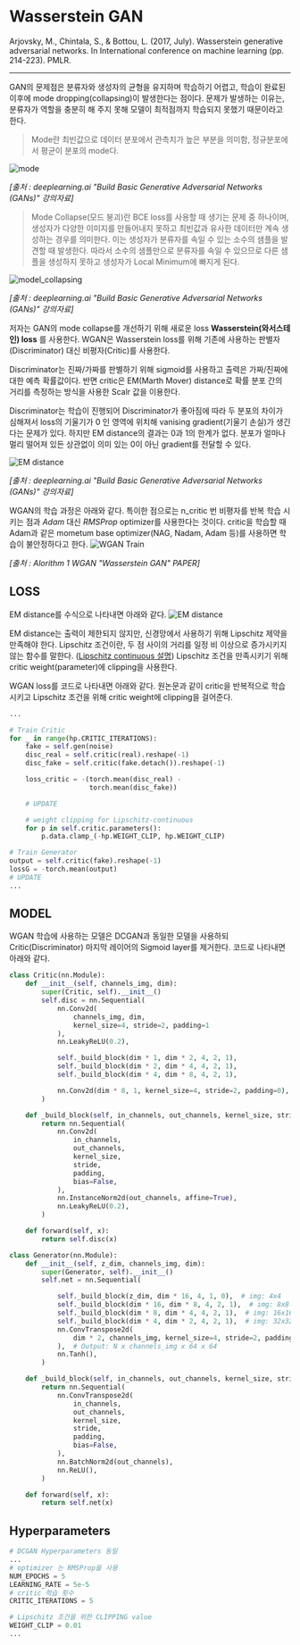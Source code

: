# Wasserstein GAN
Arjovsky, M., Chintala, S., & Bottou, L. (2017, July). Wasserstein generative adversarial networks. In International conference on machine learning (pp. 214-223). PMLR.


---

GAN의 문제점은 분류자와 생성자의 균형을 유지하며 학습하기 어렵고, 학습이 완료된 이후에 mode dropping(collapsing)이 발생한다는 점이다. 문제가 발생하는 이유는, 분류자가 역할을 충분히 해 주지 못해 모델이 최적점까지 학습되지 못했기 때문이라고 한다. 

> Mode란 최빈값으로 데이터 분포에서 관측치가 높은 부분을 의미함, 정규분포에서 평균이 분포의 mode다. 

![mode](./src/mode.png)


*[출처 : deeplearning.ai "Build Basic Generative Adversarial Networks (GANs)" 강의자료]*

> Mode Collapse(모드 붕괴)란 BCE loss를 사용할 때 생기는 문제 중 하나이며, 생성자가 다양한 이미지를 만들어내지 못하고 최빈값과 유사한 데이터만 계속 생성하는 경우를 의미한다. 이는 생성자가 분류자를 속일 수 있는 소수의 샘플을 발견할 때 발생한다. 따라서 소수의 샘플만으로 분류자를 속일 수 있으므로 다른 샘플을 생성하지 못하고 생성자가 Local Minimum에 빠지게 된다.  

![model_collapsing](./src/mode_collapes.png)


*[출처 : deeplearning.ai "Build Basic Generative Adversarial Networks (GANs)" 강의자료]*


저자는 GAN의 mode collapse를 개선하기 위해 새로운 loss **Wasserstein(와서스테인) loss** 를 사용한다. WGAN은 Wasserstein loss를 위해 기존에 사용하는 판별자(Discriminator) 대신 비평자(Critic)를 사용한다. 

Discriminator는 진짜/가짜를 판별하기 위해 sigmoid를 사용하고 출력은 가짜/진짜에 대한 예측 확률값이다. 반면 critic은 EM(Marth Mover) distance로 확률 분포 간의 거리를 측정하는 방식을 사용한 Scalr 값을 이용한다. 

Discriminator는 학습이 진행되어 Discriminator가 좋아짐에 따라 두 분포의 차이가 심해져서 loss의 기울기가 0 인 영역에 위치해 vanising gradient(기울기 손실)가 생긴다는 문제가 있다. 하지만 EM distance의 결과는 0과 1의 한계가 없다. 분포가 얼마나 멀리 떨어져 있든 상관없이 의미 있는 0이 아닌 gradient를 전달할 수 있다. 

![EM distance](src/EMD.png)


*[출처 : deeplearning.ai "Build Basic Generative Adversarial Networks (GANs)" 강의자료]*


WGAN의 학습 과정은 아래와 같다. 특이한 점으로는 n_critic 번 비평자를 반복 학습 시키는 점과 *Adam* 대신 *RMSProp* optimizer를 사용한다는 것이다. critic을 학습할 때 Adam과 같은 mometum base optimizer(NAG, Nadam, Adam 등)를 사용하면 학습이 불안정하다고 한다.
![WGAN Train](./src/algorithm.png)

*[출처 : Alorithm 1 WGAN "Wasserstein GAN" PAPER]*


## LOSS
EM distance를 수식으로 나타내면 아래와 같다.
![EM distance](src/loss.png)

EM distance는 출력이 제한되지 않지만, 신경망에서 사용하기 위해 Lipschitz 제약을 만족해야 한다. Lipschitz 조건이란, 두 점 사이의 거리를 일정 비 이상으로 증가시키지 않는 함수를 말한다. ([Lipschitz continuous 설명](https://ko.wikipedia.org/wiki/%EB%A6%BD%EC%8B%9C%EC%B8%A0_%EC%97%B0%EC%86%8D_%ED%95%A8%EC%88%98)) Lipschitz 조건을 만족시키기 위해 critic weight(parameter)에 clipping을 사용한다. 

WGAN loss를 코드로 나타내면 아래와 같다. 원논문과 같이 critic을 반복적으로 학습시키고 Lipschitz 조건을 위해 critic weight에 clipping을 걸어준다. 

```python
...

# Train Critic 
for _ in range(hp.CRITIC_ITERATIONS):
	fake = self.gen(noise)
	disc_real = self.critic(real).reshape(-1)
	disc_fake = self.critic(fake.detach()).reshape(-1)

	loss_critic = -(torch.mean(disc_real) -
					torch.mean(disc_fake))

	# UPDATE

	# weight clipping for Lipschitz-continuous
	for p in self.critic.parameters():
		p.data.clamp_(-hp.WEIGHT_CLIP, hp.WEIGHT_CLIP)

# Train Generator
output = self.critic(fake).reshape(-1)
lossG = -torch.mean(output)
# UPDATE
...
```


## MODEL

WGAN 학습에 사용하는 모델은 DCGAN과 동일한 모델을 사용하되 Critic(Discriminator) 마지막 레이어의 Sigmoid layer를 제거한다. 코드로 나타내면 아래와 같다. 

```python
class Critic(nn.Module):
    def __init__(self, channels_img, dim):
        super(Critic, self).__init__()
        self.disc = nn.Sequential(
            nn.Conv2d(
                channels_img, dim,
                kernel_size=4, stride=2, padding=1
            ),
            nn.LeakyReLU(0.2),

            self._build_block(dim * 1, dim * 2, 4, 2, 1),
            self._build_block(dim * 2, dim * 4, 4, 2, 1),
            self._build_block(dim * 4, dim * 8, 4, 2, 1),

            nn.Conv2d(dim * 8, 1, kernel_size=4, stride=2, padding=0),
        )

    def _build_block(self, in_channels, out_channels, kernel_size, stride, padding):
        return nn.Sequential(
            nn.Conv2d(
                in_channels,
                out_channels,
                kernel_size,
                stride,
                padding,
                bias=False,
            ),
            nn.InstanceNorm2d(out_channels, affine=True),
            nn.LeakyReLU(0.2),
        )

    def forward(self, x):
        return self.disc(x)
```

```python
class Generator(nn.Module):
    def __init__(self, z_dim, channels_img, dim):
        super(Generator, self).__init__()
        self.net = nn.Sequential(

            self._build_block(z_dim, dim * 16, 4, 1, 0),  # img: 4x4
            self._build_block(dim * 16, dim * 8, 4, 2, 1),  # img: 8x8
            self._build_block(dim * 8, dim * 4, 4, 2, 1),  # img: 16x16
            self._build_block(dim * 4, dim * 2, 4, 2, 1),  # img: 32x32
            nn.ConvTranspose2d(
                dim * 2, channels_img, kernel_size=4, stride=2, padding=1
            ),  # Output: N x channels_img x 64 x 64
            nn.Tanh(),
        )

    def _build_block(self, in_channels, out_channels, kernel_size, stride, padding):
        return nn.Sequential(
            nn.ConvTranspose2d(
                in_channels,
                out_channels,
                kernel_size,
                stride,
                padding,
                bias=False,
            ),
            nn.BatchNorm2d(out_channels),
            nn.ReLU(),
        )

    def forward(self, x):
        return self.net(x)
```

## Hyperparameters
```python 
# DCGAN Hyperparameters 동일
...
# optimizer 는 RMSProp을 사용
NUM_EPOCHS = 5
LEARNING_RATE = 5e-5
# critic 학습 횟수 
CRITIC_ITERATIONS = 5

# Lipschitz 조건을 위한 CLIPPING value
WEIGHT_CLIP = 0.01
...
```

